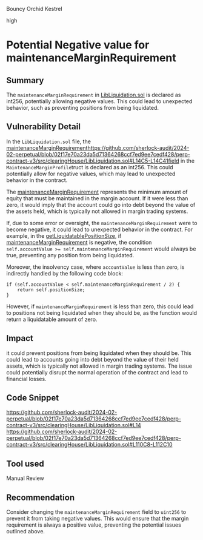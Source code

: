Bouncy Orchid Kestrel

high

# Potential Negative value for maintenanceMarginRequirement

## Summary
The `maintenanceMarginRequirement` in [LibLiquidation.sol](https://github.com/sherlock-audit/2024-02-perpetual/blob/main/perp-contract-v3/src/clearingHouse/LibLiquidation.sol) is declared as int256, potentially allowing negative values. This could lead to unexpected behavior, such as preventing positions from being liquidated. 

## Vulnerability Detail
In the `LibLiquidation.sol` file, the [maintenanceMarginRequirement]()https://github.com/sherlock-audit/2024-02-perpetual/blob/02f17e70a23da5d71364268ccf7ed9ee7cedf428/perp-contract-v3/src/clearingHouse/LibLiquidation.sol#L14C5-L14C41field in the `MaintenanceMarginProfile`truct is declared as an int256. This could potentially allow for negative values, which may lead to unexpected behavior in the contract.


The [maintenanceMarginRequirement](file:///mnt/web3/bug%20bounty/sherlock/2024-02-perpetual-NishantKoyalwar-main/perp-contract-v3/src/clearingHouse/LibLiquidation.sol#14%2C12-14%2C12) represents the minimum amount of equity that must be maintained in the margin account. If it were less than zero, it would imply that the account could go into debt beyond the value of the assets held, which is typically not allowed in margin trading systems.

If, due to some error or oversight, the `maintenanceMarginRequirement` were to become negative, it could lead to unexpected behavior in the contract. For example, in the [getLiquidatablePositionSize](https://github.com/sherlock-audit/2024-02-perpetual/blob/02f17e70a23da5d71364268ccf7ed9ee7cedf428/perp-contract-v3/src/clearingHouse/LibLiquidation.sol#L91), if [maintenanceMarginRequirement](file:///mnt/web3/bug%20bounty/sherlock/2024-02-perpetual-NishantKoyalwar-main/perp-contract-v3/src/clearingHouse/LibLiquidation.sol#14%2C12-14%2C12) is negative, the condition `self.accountValue >= self.maintenanceMarginRequirement` would always be true, preventing any position from being liquidated.


Moreover, the insolvency case, where `accountValue` is less than zero, is indirectly handled by the following code block:
```solidity
if (self.accountValue < self.maintenanceMarginRequirement / 2) {
    return self.positionSize;
}
```

However, if `maintenanceMarginRequirement` is less than zero, this could lead to positions not being liquidated when they should be, as the function would return a liquidatable amount of zero.

## Impact
 it could prevent positions from being liquidated when they should be. This could lead to accounts going into debt beyond the value of their held assets, which is typically not allowed in margin trading systems. The issue could potentially disrupt the normal operation of the contract and lead to financial losses.
## Code Snippet
https://github.com/sherlock-audit/2024-02-perpetual/blob/02f17e70a23da5d71364268ccf7ed9ee7cedf428/perp-contract-v3/src/clearingHouse/LibLiquidation.sol#L14
https://github.com/sherlock-audit/2024-02-perpetual/blob/02f17e70a23da5d71364268ccf7ed9ee7cedf428/perp-contract-v3/src/clearingHouse/LibLiquidation.sol#L110C8-L112C10
## Tool used

Manual Review

## Recommendation
Consider changing the `maintenanceMarginRequirement` field to `uint256` to prevent it from taking negative values. This would ensure that the margin requirement is always a positive value, preventing the potential issues outlined above.
